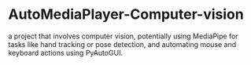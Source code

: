 # AutoMediaPlayer-Computer-vision
 a  project that involves computer vision, potentially using MediaPipe for  tasks like hand tracking or pose detection, and automating mouse and  keyboard actions using PyAutoGUI. 

